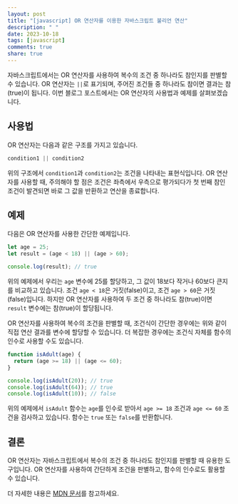 ```yaml
---
layout: post
title: "[javascript] OR 연산자를 이용한 자바스크립트 불리언 연산"
description: " "
date: 2023-10-18
tags: [javascript]
comments: true
share: true
---
```


자바스크립트에서는 OR 연산자를 사용하여 복수의 조건 중 하나라도 참인지를 판별할 수 있습니다. OR 연산자는 `||`로 표기되며, 주어진 조건들 중 하나라도 참이면 결과는 참(true)이 됩니다. 이번 블로그 포스트에서는 OR 연산자의 사용법과 예제를 살펴보겠습니다.

## 사용법

OR 연산자는 다음과 같은 구조를 가지고 있습니다.

```javascript
condition1 || condition2
```

위의 구조에서 `condition1`과 `condition2`는 조건을 나타내는 표현식입니다. OR 연산자를 사용할 때, 주의해야 할 점은 조건은 좌측에서 우측으로 평가되다가 첫 번째 참인 조건이 발견되면 바로 그 값을 반환하고 연산을 종료합니다.

## 예제

다음은 OR 연산자를 사용한 간단한 예제입니다.

```javascript
let age = 25;
let result = (age < 18) || (age > 60);

console.log(result); // true
```

위의 예제에서 우리는 `age` 변수에 25를 할당하고, 그 값이 18보다 작거나 60보다 큰지를 비교하고 있습니다. 조건 `age < 18`은 거짓(false)이고, 조건 `age > 60`은 거짓(false)입니다. 하지만 OR 연산자를 사용하여 두 조건 중 하나라도 참(true)이면 `result` 변수에는 참(true)이 할당됩니다.

OR 연산자를 사용하여 복수의 조건을 판별할 때, 조건식이 간단한 경우에는 위와 같이 직접 연산 결과를 변수에 할당할 수 있습니다. 더 복잡한 경우에는 조건식 자체를 함수의 인수로 사용할 수도 있습니다.

```javascript
function isAdult(age) {
  return (age >= 18) || (age <= 60);
}

console.log(isAdult(20)); // true
console.log(isAdult(64)); // true
console.log(isAdult(10)); // false
```

위의 예제에서 `isAdult` 함수는 `age`를 인수로 받아서 `age >= 18` 조건과 `age <= 60` 조건을 검사하고 있습니다. 함수는 `true` 또는 `false`를 반환합니다.

## 결론

OR 연산자는 자바스크립트에서 복수의 조건 중 하나라도 참인지를 판별할 때 유용한 도구입니다. OR 연산자를 사용하여 간단하게 조건을 판별하고, 함수의 인수로도 활용할 수 있습니다.

더 자세한 내용은 [MDN 문서](https://developer.mozilla.org/ko/docs/Web/JavaScript/Reference/Operators/Logical_OR)를 참고하세요.